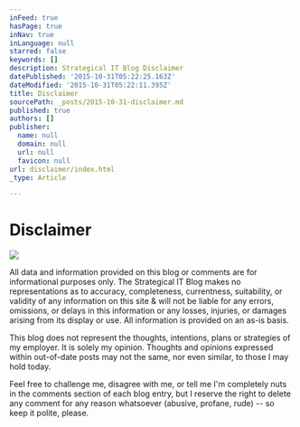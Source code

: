 ```yaml
---
inFeed: true
hasPage: true
inNav: true
inLanguage: null
starred: false
keywords: []
description: Strategical IT Blog Disclaimer
datePublished: '2015-10-31T05:22:25.163Z'
dateModified: '2015-10-31T05:22:11.395Z'
title: Disclaimer
sourcePath: _posts/2015-10-31-disclaimer.md
published: true
authors: []
publisher:
  name: null
  domain: null
  url: null
  favicon: null
url: disclaimer/index.html
_type: Article

---
```

# Disclaimer
![](https://the-grid-user-content.s3-us-west-2.amazonaws.com/23834f4f-6a3a-4fc3-b465-4c1cb720cc99.gif)

All data and information provided on this blog or comments are for informational purposes only. The Strategical IT Blog makes no representations as to accuracy, completeness, currentness, suitability, or validity of any information on this site & will not be liable for any errors, omissions, or delays in this information or any losses, injuries, or damages arising from its display or use. All information is provided on an as-is basis.

This blog does not represent the thoughts, intentions, plans or strategies of my employer. It is solely my opinion. Thoughts and opinions expressed within out-of-date posts may not the same, nor even similar, to those I may hold today.

Feel free to challenge me, disagree with me, or tell me I'm completely nuts in the comments section of each blog entry, but I reserve the right to delete any comment for any reason whatsoever (abusive, profane, rude) -- so keep it polite, please.